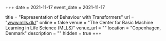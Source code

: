 +++
date = 2021-11-17
event_date = 2021-11-17

title = "Representation of Behaviour with Transformers"
url = "www.mlls.dk/"
online = false
venue = "The Center for Basic Machine Learning in Life Science (MLLS)"
venue_url = ""
location = "Copenhagen, Denmark"
description = ""
hidden = true
+++
